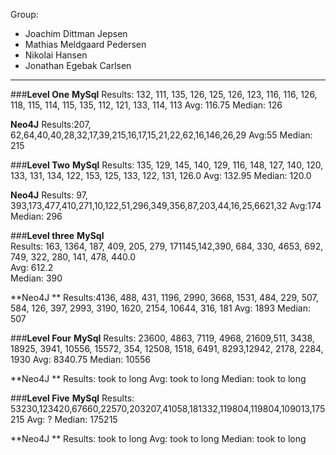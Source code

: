 Group: 
- Joachim Dittman Jepsen
- Mathias Meldgaard Pedersen
- Nikolai Hansen
- Jonathan Egebak Carlsen
----------------------------------------------------------

###**Level One**
**MySql**
Results: 132, 111, 135, 126, 125, 126, 123, 116, 116, 126, 118, 115, 114, 115, 135, 112, 121, 133, 114, 113
Avg:  116.75
Median: 126

**Neo4J**
Results:207, 62,64,40,40,28,32,17,39,215,16,17,15,21,22,62,16,146,26,29
Avg:55 
Median: 215

###**Level Two**
**MySql**
Results: 135, 129, 145, 140, 129, 116, 148, 127, 140, 120, 133, 131, 134, 122, 153, 125, 133, 122, 131, 126.0
Avg: 132.95 
Median: 120.0

**Neo4J**
Results: 97, 393,173,477,410,271,10,122,51,296,349,356,87,203,44,16,25,6621,32
Avg:174 
Median: 296

###**Level three**
**MySql**<br />
Results: 163, 1364, 187, 409, 205, 279, 171145,142,390, 684, 330, 4653, 692, 749, 322, 280, 141, 478, 440.0 <br />
Avg: 612.2<br />
Median: 390<br />

**Neo4J **
Results:4136, 488, 431, 1196, 2990, 3668, 1531, 484, 229, 507, 584, 126, 397, 2993, 3190, 1620, 2154, 10644, 316, 181 
Avg: 1893
Median: 507

###**Level Four**
**MySql**
Results: 23600, 4863, 7119,  4968, 21609,511, 3438, 18925, 3941, 10556, 15572, 354,
12508, 1518, 6491, 8293,12942, 2178, 2284, 1930
Avg: 8340.75
Median: 10556

**Neo4J **
Results: took to long
Avg: took to long
Median: took to long

###**Level Five**
**MySql**
Results: 53230,123420,67660,22570,203207,41058,181332,119804,119804,109013,175215
Avg: ?
Median: 175215

**Neo4J **
Results: took to long
Avg: took to long
Median: took to long
 


